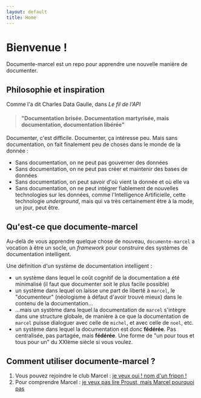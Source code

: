 ```yaml
---
layout: default
title: Home
---
```

# Bienvenue !

Documente-marcel est un repo pour apprendre une nouvelle manière de documenter. 

## Philosophie et inspiration

Comme l'a dit Charles Data Gaulle, dans _Le fil de l'API_

> #### "Documentation brisée. Documentation martyrisée, mais documentation, documentation libérée"

Documenter, c'est difficile. Documenter, ça intéresse peu. Mais sans documentation, on fait finalement peu de choses dans le monde de la donnée : 
* Sans documentation, on ne peut pas gouverner des données
* Sans documentation, on ne peut pas créer et maintenir des bases de données
* Sans documentation, on peut savoir d'où vient la donnée et où elle va
* Sans documentation, on ne peut intégrer fiablement de nouvelles technologies sur les données, comme l'Intelligence Artificielle, cette technologie _underground_, mais qui va très certainement être à la mode, un jour, peut être.

## Qu'est-ce que documente-marcel

Au-delà de vous apprendre quelque chose de nouveau, `documente-marcel` a vocation à être un socle, un _framework_ pour construire des systèmes de documentation intelligent. 

Une définition d'un système de documentation intelligent : 

* un système dans lequel le coût cognitif de la documentation a été minimalisé  (il faut que documenter soit le plus facile possible)
* un système dans lequel on laisse une part de liberté à `marcel`, le "documenteur" (néologisme à défaut d'avoir trouvé mieux) dans le contenu de la documentation...
* ...mais un système dans lequel la documentation de `marcel` s'intègre dans une structure globale, de manière à ce que la documentation de `marcel` puisse dialoguer avec celle de `michel`, et avec celle de `noel`, etc. 
* un système dans lequel la documentation est donc **fédérée**. Pas centralisée, pas partagée, mais **fédérée**. Une forme de "un pour tous et tous pour un" du XXIème siècle si vous voulez.

## Comment utiliser documente-marcel ? 

1. Vous pouvez rejoindre le club Marcel :  [je veux oui ! nom d'un fripon !](collaborate/0_comment_rejoindre_marcel.md)
2. Pour comprendre Marcel : [je veux pas lire Proust, mais Marcel pourquoi pas](LISMARCEL.md)
